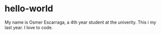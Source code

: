 # hello-world
My name is Osmer Escarraga, a 4th year student at the univerity. This i my last year.
I love to code.
